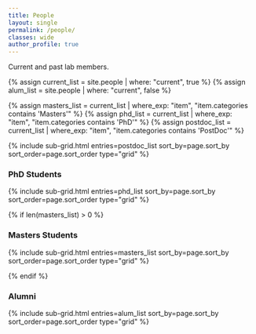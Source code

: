 ```yaml
---
title: People
layout: single
permalink: /people/
classes: wide
author_profile: true
---
```


Current and past lab members.

<!-- get lists of people -->
{% assign current_list = site.people | where: "current", true %}
{% assign alum_list = site.people | where: "current", false %}

{% assign masters_list = current_list | where_exp: "item", "item.categories contains 'Masters'" %}
{% assign phd_list = current_list | where_exp: "item", "item.categories contains 'PhD'" %}
{% assign postdoc_list = current_list | where_exp: "item", "item.categories contains 'PostDoc'" %}



<!-- make grids of people in different categories -->

<!-- ### PostDocs -->

{% include sub-grid.html entries=postdoc_list sort_by=page.sort_by sort_order=page.sort_order type="grid" %}

### PhD Students

{% include sub-grid.html entries=phd_list sort_by=page.sort_by sort_order=page.sort_order type="grid" %}

{% if len(masters_list) > 0 %}
### Masters Students

{% include sub-grid.html entries=masters_list sort_by=page.sort_by sort_order=page.sort_order type="grid" %}

{% endif %}
### Alumni

{% include sub-grid.html entries=alum_list sort_by=page.sort_by sort_order=page.sort_order type="grid" %}
